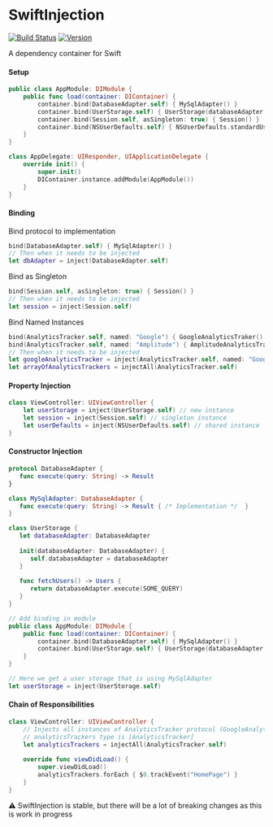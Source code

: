 # SwiftInjection
[![Build Status](https://api.travis-ci.org/aryaxt/SwiftInjection.svg)](https://api.travis-ci.org/aryaxt/SwiftInjection)
[![Version](http://cocoapod-badges.herokuapp.com/v/SwiftInjection/badge.png)](http://cocoadocs.org/docsets/SwiftInjection)

A dependency container for Swift

#### Setup
```swift
public class AppModule: DIModule {
	public func load(container: DIContainer) {
		container.bind(DatabaseAdapter.self) { MySqlAdapter() }
		container.bind(UserStorage.self) { UserStorage(databaseAdapter: container.resolve(DatabaseAdapter.self)) }
		container.bind(Session.self, asSingleton: true) { Session() }
		container.bind(NSUserDefaults.self) { NSUserDefaults.standardUserDefaults() }
	}
}

class AppDelegate: UIResponder, UIApplicationDelegate {
	override init() {
		super.init()
		DIContainer.instance.addModule(AppModule())
	}
}
```

#### Binding
Bind protocol to implementation
```swift
bind(DatabaseAdapter.self) { MySqlAdapter() }
// Then when it needs to be injected
let dbAdapter = inject(DatabaseAdapter.self)
```
Bind as Singleton
```swift
bind(Session.self, asSingleton: true) { Session() }
// Then when it needs to be injected
let session = inject(Session.self)
```
Bind Named Instances
```swift
bind(AnalyticsTracker.self, named: "Google") { GoogleAnalyticsTraker() }
bind(AnalyticsTracker.self, named: "Amplitude") { AmplitudeAnalyticsTracker() }
// Then when it needs to be injected
let googleAnalyticsTracker = inject(AnalyticsTracker.self, named: "Google")
let arrayOfAnalyticsTrackers = injectAll(AnalyticsTracker.self)
```

#### Property Injection
```swift
class ViewController: UIViewController {
	let userStorage = inject(UserStorage.self) // new instance
	let session = inject(Session.self) // singleton instance
	let userDefaults = inject(NSUserDefaults.self) // shared instance
}
```

#### Constructor Injection
```swift
protocol DatabaseAdapter {  
   func execute(query: String) -> Result
}

class MySqlAdapter: DatabaseAdapter {  
   func execute(query: String) -> Result { /* Implementation */  }
}

class UserStorage {
   let databaseAdapter: DatabaseAdapter
   
   init(databaseAdapter: DatabaseAdapter) {
      self.databaseAdapter = databaseAdapter
   }
   
   func fetchUsers() -> Users {
      return databaseAdapter.execute(SOME_QUERY)
   }
}

// Add binding in module
public class AppModule: DIModule {
	public func load(container: DIContainer) {
		container.bind(DatabaseAdapter.self) { MySqlAdapter() }
		container.bind(UserStorage.self) { UserStorage(databaseAdapter: container.resolve(DatabaseAdapter.self)) }
	}
}

// Here we get a user storage that is using MySqlAdapter
let userStorage = inject(UserStorage.self)
```

#### Chain of Responsibilities
```swift
class ViewController: UIViewController {
	// Injects all instances of AnalyticsTracker protocol (GoogleAnalyticsTracker & AmplitudeAnalyticsTracker)
	// analyticsTrackers type is [AnalyticsTracker]
	let analyticsTrackers = injectAll(AnalyticsTracker.self)
	
	override func viewDidLoad() {
		super.viewDidLoad()
		analyticsTrackers.forEach { $0.trackEvent("HomePage") }
	}
}
```

⚠️ SwiftInjection is stable, but there will be a lot of breaking changes as this is work in progress


